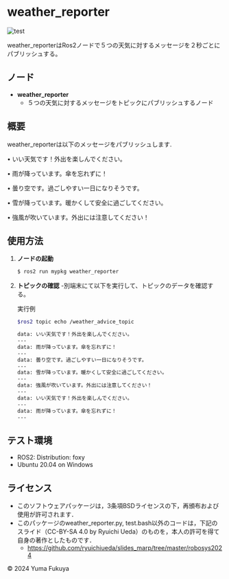 # weather_reporter

![test](https://github.com/hukuyuma/mypkg/actions/workflows/test.yml/badge.svg)

weather_reporterはRos2ノードで５つの天気に対するメッセージを２秒ごとにパブリッシュする。

## ノード

- **weather_reporter**
  - ５つの天気に対するメッセージをトピックにパブリッシュするノード

## 概要

weather_reporterは以下のメッセージをパブリッシュします.

• いい天気です！外出を楽しんでください。

• 雨が降っています。傘を忘れずに！

• 曇り空です。過ごしやすい一日になりそうです。

• 雪が降っています。暖かくして安全に過ごしてください。

• 強風が吹いています。外出には注意してください！

## 使用方法

1. **ノードの起動**
   ```bash
   $ ros2 run mypkg weather_reporter
   ```

2. **トピックの確認**
   -別端末にて以下を実行して、トピックのデータを確認する。

   実行例
   ```bash
   $ros2 topic echo /weather_advice_topic

   data: いい天気です！外出を楽しんでください。
   ---
   data: 雨が降っています。傘を忘れずに！
   ---
   data: 曇り空です。過ごしやすい一日になりそうです。
   ---
   data: 雪が降っています。暖かくして安全に過ごしてください。
   ---
   data: 強風が吹いています。外出には注意してください！
   ---
   data: いい天気です！外出を楽しんでください。
   ---
   data: 雨が降っています。傘を忘れずに！
   ---
   ```

## テスト環境

- ROS2: Distribution: foxy
- Ubuntu 20.04 on Windows

## ライセンス

* このソフトウェアパッケージは，3条項BSDライセンスの下，再頒布および使用が許可されます．
* このパッケージのweather_reporter.py, test.bash以外のコードは，下記のスライド（CC-BY-SA 4.0 by Ryuichi Ueda）のものを，本人の許可を得て自身の著作としたものです．
    - https://github.com/ryuichiueda/slides_marp/tree/master/robosys2024

© 2024 Yuma Fukuya
